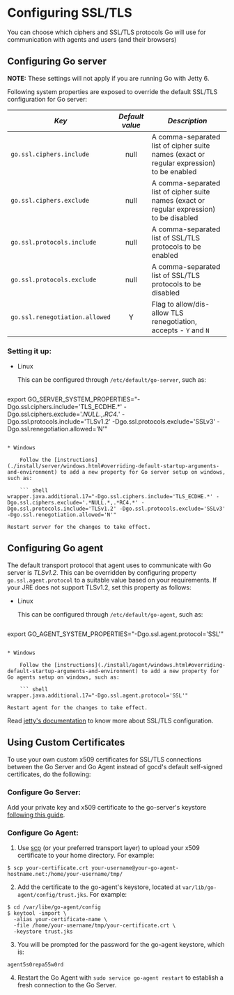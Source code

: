 # Configuring SSL/TLS

You can choose which ciphers and SSL/TLS protocols Go will use for communication with agents and users (and their browsers)

## Configuring Go server

**NOTE:** These settings will not apply if you are running Go with Jetty 6.

Following system properties are exposed to override the default SSL/TLS configuration for Go server:


|*Key*                          |*Default value*|*Description*                |
|-------------------------------|:--------:|-----------------------------|
|`go.ssl.ciphers.include`       |null      |A comma-separated list of cipher suite names (exact or regular expression) to be enabled|
|`go.ssl.ciphers.exclude` |null       |A comma-separated list of cipher suite names (exact or regular expression) to be disabled|
|`go.ssl.protocols.include` |null       |A comma-separated list of SSL/TLS protocols to be enabled|
|`go.ssl.protocols.exclude` |null       |A comma-separated list of SSL/TLS protocols to be disabled|
|`go.ssl.renegotiation.allowed` |Y       |Flag to allow/dis-allow TLS renegotiation, accepts - `Y` and `N`|

### Setting it up:

* Linux

	This can be configured through `/etc/default/go-server`, such as:

	``` shell
export GO_SERVER_SYSTEM_PROPERTIES="-Dgo.ssl.ciphers.include='TLS_ECDHE.*' -Dgo.ssl.ciphers.exclude='.*NULL.*,.*RC4.*' -Dgo.ssl.protocols.include='TLSv1.2' -Dgo.ssl.protocols.exclude='SSLv3' -Dgo.ssl.renegotiation.allowed='N'"
```

* Windows

    Follow the [instructions](./install/server/windows.html#overriding-default-startup-arguments-and-environment) to add a new property for Go server setup on windows, such as:

    ``` shell
wrapper.java.additional.17="-Dgo.ssl.ciphers.include='TLS_ECDHE.*' -Dgo.ssl.ciphers.exclude='.*NULL.*,.*RC4.*' -Dgo.ssl.protocols.include='TLSv1.2' -Dgo.ssl.protocols.exclude='SSLv3' -Dgo.ssl.renegotiation.allowed='N'"
```
	Restart server for the changes to take effect.

## Configuring Go agent

The default transport protocol that agent uses to communicate with Go server is *TLSv1.2*. This can be overridden by configuring property `go.ssl.agent.protocol` to a suitable value based on your requirements. If your JRE does not support TLSv1.2, set this property as follows:

* Linux

	This can be configured through `/etc/default/go-agent`, such as:

	``` shell
export GO_AGENT_SYSTEM_PROPERTIES="-Dgo.ssl.agent.protocol='SSL'"
```

* Windows

    Follow the [instructions](./install/agent/windows.html#overriding-default-startup-arguments-and-environment) to add a new property for Go agents setup on windows, such as:

    ``` shell
wrapper.java.additional.17="-Dgo.ssl.agent.protocol='SSL'"
```
	Restart agent for the changes to take effect.

Read [jetty's documentation](http://www.eclipse.org/jetty/documentation/current/configuring-ssl.html) to know more about SSL/TLS configuration.

## Using Custom Certificates

To use your own custom x509 certificates for SSL/TLS connections between the Go Server and Go Agent instead of gocd's default self-signed certificates, do the following:

### Configure Go Server:

Add your private key and x509 certificate to the go-server's keystore [following this guide](https://www.go.cd/2014/06/05/using-go-cd-with-custom-certificates.html).

### Configure Go Agent:

1. Use [scp](http://www.hypexr.org/linux_scp_help.php) (or your preferred transport layer) to upload your x509 certificate to your home directory. For example:

  ```shell
  $ scp your-certificate.crt your-username@your-go-agent-hostname.net:/home/your-username/tmp/
  ```

2. Add the certificate to the go-agent's keystore, located at `var/lib/go-agent/config/trust.jks`. For example:

  ```shell
  $ cd /var/libe/go-agent/config
  $ keytool -import \
    -alias your-certificate-name \
    -file /home/your-username/tmp/your-certificate.crt \
    -keystore trust.jks
  ```

3. You will be prompted for the password for the go-agent keystore, which is:

  ```shell
  agent5s0repa55w0rd
  ```

4. Restart the Go Agent with `sudo service go-agent restart` to establish a fresh connection to the Go Server.
